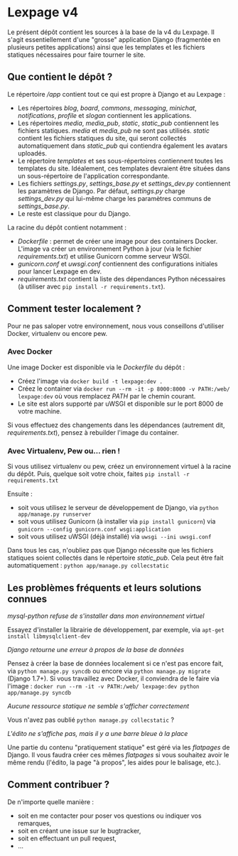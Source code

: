 # Lexpage v4
Le présent dépôt contient les sources à la base de la v4 du Lexpage. Il s'agit essentiellement d'une "grosse" application Django (fragmentée en plusieurs petites applications) ainsi que les templates et les fichiers statiques nécessaires pour faire tourner le site. 


## Que contient le dépôt ?
Le répertoire */app* contient tout ce qui est propre à Django et au Lexpage : 
 - Les répertoires *blog*, *board*, *commons*, *messaging*, *minichat*, *notifications*, *profile* et *slogan* contiennent les applications. 
 - Les répertoires *media*, *media_pub*, *static*, *static_pub* contiennent les fichiers statiques. *media* et *media_pub* ne sont pas utilisés. *static* contient les fichiers statiques du site, qui seront collectés automatiquement dans *static_pub* qui contiendra également les avatars uploadés.
 - Le répertoire *templates* et ses sous-répertoires contiennent toutes les templates du site. Idéalement, ces templates devraient être situées dans un sous-répertoire de l'application correspondante. 
 - Les fichiers *settings.py*, *settings_base.py* et *settings_dev.py* contiennent les paramètres de Django. Par défaut, *settings.py* charge *settings_dev.py* qui lui-même charge les paramètres communs de *settings_base.py*. 
 - Le reste est classique pour du Django. 
  
La racine du dépôt contient notamment :
 - *Dockerfile* : permet de créer une image pour des containers Docker. L'image va créer un environnement Python à jour (via le fichier *requirements.txt*) et utilise Gunicorn comme serveur WSGI.
 - *gunicorn.conf* et *uwsgi.conf* contiennent des configurations initiales pour lancer Lexpage en dev.
 - *requirements.txt* contient la liste des dépendances Python nécessaires (à utiliser avec `pip install -r requirements.txt`).
 
 
## Comment tester localement ?

Pour ne pas saloper votre environnement, nous vous conseillons d'utiliser Docker, virtualenv ou encore pew. 


### Avec Docker

Une image Docker est disponible via le *Dockerfile* du dépôt :
 - Créez l'image via `docker build -t lexpage:dev .`
 - Créez le container via `docker run --rm -it -p 8000:8000 -v PATH:/web/ lexpage:dev` où vous remplacez *PATH* par le chemin courant. 
 - Le site est alors supporté par uWSGI et disponible sur le port 8000 de votre machine.
 
Si vous effectuez des changements dans les dépendances (autrement dit, *requirements.txt*), pensez à rebuilder l'image du container. 

### Avec Virtualenv, Pew ou... rien !

Si vous utilisez virtualenv ou pew, créez un environnement virtuel à la racine du dépôt. Puis, quelque soit votre choix, faites
`pip install -r requirements.txt`

Ensuite :
 - soit vous utilisez le serveur de développement de Django, via `python app/manage.py runserver`
 - soit vous utilisez Gunicorn (à installer via `pip install gunicorn`) via `gunicorn --config gunicorn.conf wsgi:application`
 - soit vous utilisez uWSGI (déjà installé) via `uwsgi --ini uwsgi.conf`

Dans tous les cas, n'oubliez pas que Django nécessite que les fichiers statiques soient collectés dans le répertoire *static_pub*. Cela peut être fait automatiquement :
`python app/manage.py collecstatic`
 

## Les problèmes fréquents et leurs solutions connues

*mysql-python refuse de s'installer dans mon environnement virtuel*

Essayez d'installer la librairie de développement, par exemple, via `apt-get install libmysqlclient-dev`

*Django retourne une erreur à propos de la base de données*

Pensez à créer la base de données localement si ce n'est pas encore fait, via `python manage.py syncdb` ou encore via `python manage.py migrate` (Django 1.7+).
Si vous travaillez avec Docker, il conviendra de le faire via l'image :
`docker run --rm -it -v PATH:/web/ lexpage:dev python app/manage.py syncdb` 

*Aucune ressource statique ne semble s'afficher correctement*

Vous n'avez pas oublié `python manage.py collecstatic` ?

*L'édito ne s'affiche pas, mais il y a une barre bleue à la place*

Une partie du contenu "pratiquement statique" est géré via les *flatpages* de Django. Il vous faudra créer ces mêmes *flatpages* si vous souhaitez avoir le même rendu (l'édito, la page "à propos", les aides pour le balisage, etc.). 



## Comment contribuer ?
De n'importe quelle manière :
  - soit en me contacter pour poser vos questions ou indiquer vos remarques, 
  - soit en créant une issue sur le bugtracker, 
  - soit en effectuant un pull request, 
  - ...
  
